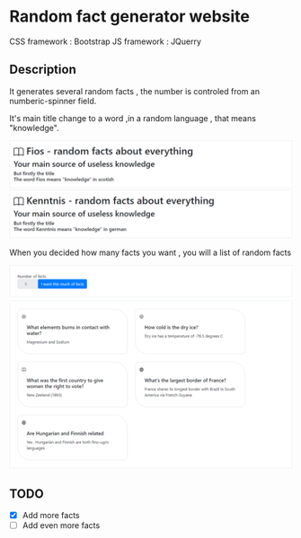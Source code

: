 # Random fact generator website

CSS framework : Bootstrap
JS framework : JQuerry

## Description

It generates several random facts , the number is controled from an numberic-spinner field.

It's main title change to a word ,in a random language , that means "knowledge".

![](misc/init.bmp)
![](misc/titlechange.bmp)

When you decided how many facts you want , you will a list of random facts

![](misc/loaded.bmp)

## TODO
- [X] Add more facts
- [ ] Add even more facts
